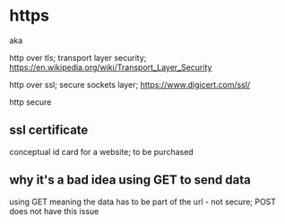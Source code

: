 # https

aka

http over tls; transport layer security; https://en.wikipedia.org/wiki/Transport_Layer_Security

http over ssl; secure sockets layer; https://www.digicert.com/ssl/

http secure

## ssl certificate

conceptual id card for a website; to be purchased

## why it's a bad idea using GET to send data

using GET meaning the data has to be part of the url - not secure;
POST does not have this issue
